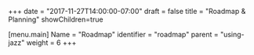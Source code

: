 +++
date = "2017-11-27T14:00:00-07:00"
draft = false
title = "Roadmap & Planning"
showChildren=true

[menu.main]
Name = "Roadmap"
identifier = "roadmap"
parent = "using-jazz"
weight = 6
+++


